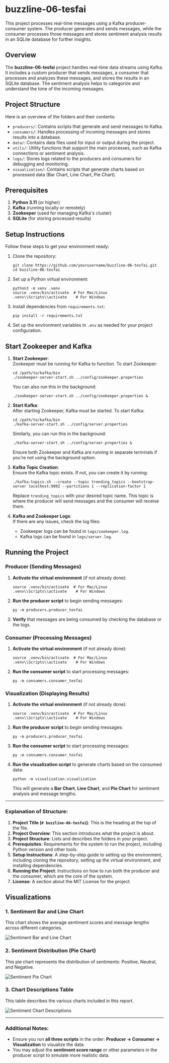 # buzzline-06-tesfai

This project processes real-time messages using a Kafka producer-consumer system. The producer generates and sends messages, while the consumer processes those messages and stores sentiment analysis results in an SQLite database for further insights.

## Overview

The **buzzline-06-tesfai** project handles real-time data streams using Kafka. It includes a custom producer that sends messages, a consumer that processes and analyzes these messages, and stores the results in an SQLite database. The sentiment analysis helps to categorize and understand the tone of the incoming messages.

## Project Structure

Here is an overview of the folders and their contents:

- `producers/`: Contains scripts that generate and send messages to Kafka.
- `consumers/`: Handles processing of incoming messages and stores results into a database.
- `data/`: Contains data files used for input or output during the project.
- `utils/`: Utility functions that support the main processes, such as Kafka connections or sentiment analysis.
- `logs/`: Stores logs related to the producers and consumers for debugging and monitoring.
- `visualization/`: Contains scripts that generate charts based on processed data (Bar Chart, Line Chart, Pie Chart).

## Prerequisites

1. **Python 3.11** (or higher)
2. **Kafka** (running locally or remotely)
3. **Zookeeper** (used for managing Kafka's cluster)
4. **SQLite** (for storing processed results)

## Setup Instructions

Follow these steps to get your environment ready:

1. Clone the repository:
    ```shell
    git clone https://github.com/yourusername/buzzline-06-tesfai.git
    cd buzzline-06-tesfai
    ```

2. Set up a Python virtual environment:
    ```shell
    python3 -m venv .venv
    source .venv/bin/activate  # For Mac/Linux
    .venv\\Scripts\\activate    # For Windows
    ```

3. Install dependencies from `requirements.txt`:
    ```shell
    pip install -r requirements.txt
    ```

4. Set up the environment variables in `.env` as needed for your project configuration.

## Start Zookeeper and Kafka

1. **Start Zookeeper**:  
   Zookeeper must be running for Kafka to function. To start Zookeeper:
    ```shell
    cd /path/to/kafka/bin
    ./zookeeper-server-start.sh ../config/zookeeper.properties
    ```
    You can also run this in the background:
    ```shell
    ./zookeeper-server-start.sh ../config/zookeeper.properties &
    ```

2. **Start Kafka**:  
   After starting Zookeeper, Kafka must be started. To start Kafka:
    ```shell
    cd /path/to/kafka/bin
    ./kafka-server-start.sh ../config/server.properties
    ```
    Similarly, you can run this in the background:
    ```shell
    ./kafka-server-start.sh ../config/server.properties &
    ```

    Ensure both Zookeeper and Kafka are running in separate terminals if you're not using the background option.

3. **Kafka Topic Creation**:  
   Ensure the Kafka topic exists. If not, you can create it by running:
    ```shell
    ./kafka-topics.sh --create --topic trending_topics --bootstrap-server localhost:9092 --partitions 1 --replication-factor 1
    ```
    Replace `trending_topics` with your desired topic name. This topic is where the producer will send messages and the consumer will receive them.

4. **Kafka and Zookeeper Logs**:  
   If there are any issues, check the log files:
    - Zookeeper logs can be found in `logs/zookeeper.log`.
    - Kafka logs can be found in `logs/server.log`.

## Running the Project

### Producer (Sending Messages)

1. **Activate the virtual environment** (if not already done):
    ```shell
    source .venv/bin/activate  # For Mac/Linux
    .venv\\Scripts\\activate    # For Windows
    ```

2. **Run the producer script** to begin sending messages:
    ```shell
    py -m producers.producer_tesfai
    ```

3. **Verify** that messages are being consumed by checking the database or the logs.

### Consumer (Processing Messages)

1. **Activate the virtual environment** (if not already done):
    ```shell
    source .venv/bin/activate  # For Mac/Linux
    .venv\\Scripts\\activate    # For Windows
    ```

2. **Run the consumer script** to start processing messages:
    ```shell
    py -m consumers.consumer_tesfai
    ```

### Visualization (Displaying Results)

1. **Activate the virtual environment** (if not already done):
    ```shell
    source .venv/bin/activate  # For Mac/Linux
    .venv\\Scripts\\activate    # For Windows
    ```

2. **Run the producer script** to begin sending messages:
    ```shell
    py -m producers.producer_tesfai
    ```

3. **Run the consumer script** to start processing messages:
    ```shell
    py -m consumers.consumer_tesfai
    ```

4. **Run the visualization script** to generate charts based on the consumed data:
    ```shell
    python -m visualization.visualization
    ```

    This will generate a **Bar Chart**, **Line Chart**, and **Pie Chart** for sentiment analysis and message lengths.

---

### Explanation of Structure:

1. **Project Title (`# buzzline-06-tesfai`)**: This is the heading at the top of the file.
2. **Project Overview**: This section introduces what the project is about.
3. **Project Structure**: Lists and describes the folders in your project.
4. **Prerequisites**: Requirements for the system to run the project, including Python version and other tools.
5. **Setup Instructions**: A step-by-step guide to setting up the environment, including cloning the repository, setting up the virtual environment, and installing dependencies.
6. **Running the Project**: Instructions on how to run both the producer and the consumer, which are the core of the system.
7. **License**: A section about the MIT License for the project.

## Visualizations

### 1. Sentiment Bar and Line Chart

This chart shows the average sentiment scores and message lengths across different categories.

![Sentiment Bar and Line Chart](images/sentiment_bar_line_chart.png)

### 2. Sentiment Distribution (Pie Chart)

This pie chart represents the distribution of sentiments: Positive, Neutral, and Negative.

![Sentiment Pie Chart](images/sentiment_pie_chart.png)

### 3. Chart Descriptions Table

This table describes the various charts included in this report.

![Sentiment Chart Descriptions](images/sentiment_table.png)

---

### Additional Notes:

- Ensure you run **all three scripts** in the order: **Producer → Consumer → Visualization** to visualize the data.
- You may adjust the **sentiment score range** or other parameters in the producer script to simulate more realistic data.